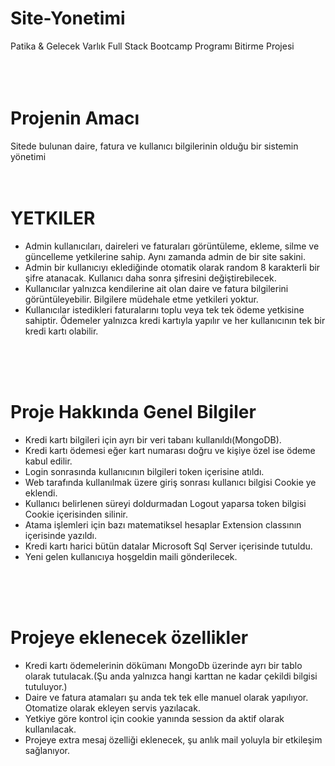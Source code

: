 # Site-Yonetimi
Patika &amp; Gelecek Varlık Full Stack Bootcamp Programı Bitirme Projesi
<br>
<br>
<br>
<br>

# Projenin Amacı
Sitede bulunan daire, fatura ve kullanıcı bilgilerinin olduğu bir sistemin yönetimi
<br>
<br>
<br>

# YETKILER

<ul>
    <li>Admin kullanıcıları, daireleri ve faturaları görüntüleme, ekleme, silme ve güncelleme yetkilerine sahip. Aynı zamanda admin de bir site sakini. </li>
    <li>Admin bir kullanıcıyı eklediğinde otomatik olarak random 8 karakterli bir şifre atanacak. Kullanıcı daha sonra şifresini değiştirebilecek.
    </li>
    <li>Kullanıcılar yalnızca kendilerine ait olan daire ve fatura bilgilerini görüntüleyebilir. Bilgilere müdehale etme yetkileri yoktur.
    </li>
    <li>Kullanıcılar istedikleri faturalarını toplu veya tek tek ödeme yetkisine sahiptir. Ödemeler yalnızca kredi kartıyla yapılır ve her kullanıcının tek bir kredi kartı olabilir.
    </li>
</ul>

<br>
<br>
<br>

# Proje Hakkında Genel Bilgiler

<ul> 
    <li>Kredi kartı bilgileri için ayrı bir veri tabanı kullanıldı(MongoDB).
    </li>
    <li>Kredi kartı ödemesi eğer kart numarası doğru ve kişiye özel ise ödeme kabul edilir.
    </li>
    <li>Login sonrasında kullanıcının bilgileri token içerisine atıldı.
    </li>
    <li>Web tarafında kullanılmak üzere giriş sonrası kullanıcı bilgisi Cookie ye eklendi.
    </li>
    <li>Kullanıcı belirlenen süreyi doldurmadan Logout yaparsa token bilgisi Cookie içerisinden silinir.
    </li>
    <li>Atama işlemleri için bazı matematiksel hesaplar Extension classının içerisinde yazıldı.
    </li>
    <li>Kredi kartı harici bütün datalar Microsoft Sql Server içerisinde tutuldu.
    </li>
    <li>Yeni gelen kullanıcıya hoşgeldin maili gönderilecek.
    </li>
</ul>


<br>
<br>
<br>

# Projeye eklenecek özellikler

<ul>
    <li>Kredi kartı ödemelerinin dökümanı MongoDb üzerinde ayrı bir tablo olarak tutulacak.(Şu anda yalnızca hangi karttan ne kadar çekildi bilgisi tutuluyor.)
    </li>
    <li>Daire ve fatura atamaları şu anda tek tek elle manuel olarak yapılıyor. Otomatize olarak ekleyen servis yazılacak.
    </li>
    <li>Yetkiye göre kontrol için cookie yanında session da aktif olarak kullanılacak.
    </li>
    <li>Projeye extra mesaj özelliği eklenecek, şu anlık mail yoluyla bir etkileşim sağlanıyor.
    </li>
</ul>
